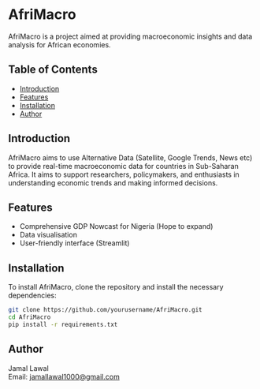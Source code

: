 # AfriMacro

AfriMacro is a project aimed at providing macroeconomic insights and data analysis for African economies.

## Table of Contents

- [Introduction](#introduction)
- [Features](#features)
- [Installation](#installation)
- [Author](#author)

## Introduction

AfriMacro aims to use Alternative Data (Satellite, Google Trends, News etc) to provide real-time macroeconomic data for countries in Sub-Saharan Africa. It aims to support researchers, policymakers, and enthusiasts in understanding economic trends and making informed decisions.

## Features

- Comprehensive GDP Nowcast for Nigeria (Hope to expand)
- Data visualisation
- User-friendly interface (Streamlit)

## Installation

To install AfriMacro, clone the repository and install the necessary dependencies:

```bash
git clone https://github.com/yourusername/AfriMacro.git
cd AfriMacro
pip install -r requirements.txt
```

## Author

Jamal Lawal  
Email: [jamallawal1000@gmail.com](mailto:jamallawal1000@gmail.com)
